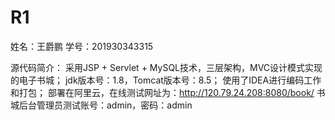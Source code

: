 # R1

姓名：王爵鹏
学号：201930343315

源代码简介：
采用JSP + Servlet + MySQL技术，三层架构，MVC设计模式实现的电子书城；
jdk版本号：1.8，Tomcat版本号：8.5；
使用了IDEA进行编码工作和打包；
部署在阿里云，在线测试网址为：http://120.79.24.208:8080/book/
书城后台管理员测试账号：admin，密码：admin
